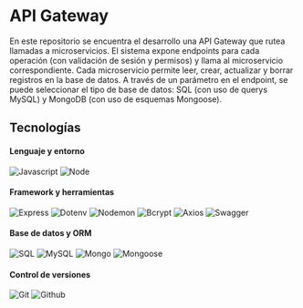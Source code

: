 # API Gateway
En este repositorio se encuentra el desarrollo una API Gateway que rutea llamadas a microservicios. El sistema expone endpoints para cada operación (con validación de sesión y permisos) y llama al microservicio correspondiente. Cada microservicio permite leer, crear, actualizar y borrar registros en la base de datos. A través de un parámetro en el endpoint, se puede seleccionar el tipo de base de datos: SQL (con uso de querys MySQL) y MongoDB (con uso de esquemas Mongoose).

## Tecnologías
#### Lenguaje y entorno
<img alt="Javascript" src="https://img.shields.io/badge/Javascript-7D9D9C?style=for-the-badge&logo=javascript&logoColor=white">
<img alt="Node" src="https://img.shields.io/badge/Node-7D9D9C?style=for-the-badge&logo=node.js&logoColor=white">

#### Framework y herramientas
<img alt="Express" src="https://img.shields.io/badge/Express-7D9D9C?style=for-the-badge&logo=express&logoColor=white">
<img alt="Dotenv" src="https://img.shields.io/badge/Dotenv-7D9D9C?style=for-the-badge&logo=dotenv&logoColor=white">
<img alt="Nodemon" src="https://img.shields.io/badge/Nodemon-7D9D9C?style=for-the-badge&logo=nodemon&logoColor=white">
<img alt="Bcrypt" src="https://img.shields.io/badge/Bcrypt-7D9D9C?style=for-the-badge&logo=letsencrypt&logoColor=white">
<img alt="Axios" src="https://img.shields.io/badge/Axios-7D9D9C?style=for-the-badge&logo=axios&logoColor=white">
<img alt="Swagger" src="https://img.shields.io/badge/Swagger-7D9D9C?style=for-the-badge&logo=swagger&logoColor=white">

#### Base de datos y ORM
<img alt="SQL" src="https://img.shields.io/badge/SQL-7D9D9C?style=for-the-badge&logo=databricks&logoColor=white">
<img alt="MySQL" src="https://img.shields.io/badge/MySQL-7D9D9C?style=for-the-badge&logo=mysql&logoColor=white">
<img alt="Mongo" src="https://img.shields.io/badge/Mongo-7D9D9C?style=for-the-badge&logo=mongodb&logoColor=white">
<img alt="Mongoose" src="https://img.shields.io/badge/Mongoose-7D9D9C?style=for-the-badge&logo=mongoose&logoColor=white">

#### Control de versiones
<img alt="Git" src="https://img.shields.io/badge/Git-7D9D9C?style=for-the-badge&logo=git&logoColor=white">
<img alt="Github" src="https://img.shields.io/badge/Github-7D9D9C?style=for-the-badge&logo=github&logoColor=white">
